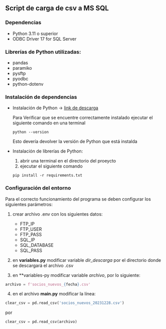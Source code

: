 ## Script de carga de csv a MS SQL



### Dependencias
* Python 3.11 o superior
* ODBC Driver 17 for SQL Server

### Librerías de Python utilizadas:
* pandas
* paramiko
* pysftp
* pyodbc
* python-dotenv

### Instalación de dependencias
* Instalación de Python -> [link de descarga](https://www.python.org/downloads/)

  Para Verificar que se encuentre correctamente instalado ejecutar el siguiente comando en una terminal
  ```
  python --version
  ```
  Esto devería devolver la versión de Python que está instalda


* Instalación de librerías de Python:

  1. abrir una terminal en el directorio del proeycto
  2. ejecutar el siguiente comando 


  ```
  pip install -r requirements.txt
  ```

### Configuración del entorno

Para el correcto funcionamiento del programa se deben configurar los siguientes parámetros:

1. crear archivo .env con los siguientes datos:
    * FTP_IP
    * FTP_USER
    * FTP_PASS
    * SQL_IP
    * SQL_DATABASE
    * SQL_PASS
2. en **variables.py** modificar variable _dir_descarga_ por el directorio donde se descargará el archivo .csv

3. en **variables-py modificar variable _archivo_,  por lo siguiente:
```python
archivo = f'socios_nuevos_{fecha}.csv'
```
4. en el archivo **main.py** modificar la línea:
```python
clear_csv = pd.read_csv('socios_nuevos_20231228.csv')
```

por 

```python
clear_csv = pd.read_csv(archivo)
```